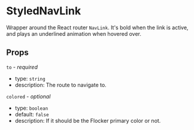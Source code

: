 # StyledNavLink

Wrapper around the React router `NavLink`. It's bold when the link is active, and plays an underlined animation when hovered over.

## Props

`to` - _required_

- type: `string`
- description: The route to navigate to.

`colored` - _optional_

- type: `boolean`
- default: `false`
- description: If it should be the Flocker primary color or not.

